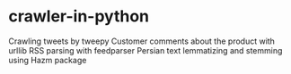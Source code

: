 # crawler-in-python
Crawling tweets by tweepy
Customer comments about the product with urllib
RSS parsing with feedparser
Persian text lemmatizing and stemming using Hazm package
